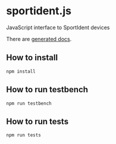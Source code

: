 # sportident.js
JavaScript interface to SportIdent devices

There are [generated docs](https://allestuetsmerweh.github.io/sportident.js/).

## How to install
```
npm install
```

## How to run testbench
```
npm run testbench
```

## How to run tests
```
npm run tests
```
